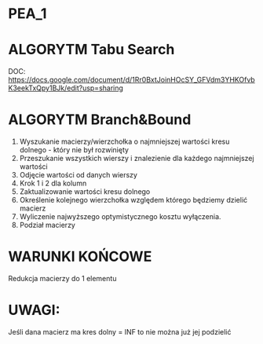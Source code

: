 # PEA_1
# ALGORYTM Tabu Search
  DOC: https://docs.google.com/document/d/1Rr0BxtJoinHOcSY_GFVdm3YHKOfvbK3eekTxQpy1BJk/edit?usp=sharing
# ALGORYTM Branch&Bound
1. Wyszukanie macierzy/wierzchołka o najmniejszej wartości kresu dolnego - który nie był rozwinięty
2. Przeszukanie wszystkich wierszy i znalezienie dla każdego najmniejszej wartości
3. Odjęcie wartości od danych wierszy
4. Krok 1 i 2 dla kolumn
5. Zaktualizowanie wartości kresu dolnego
6. Określenie kolejnego wierzchołka względem którego będziemy dzielić macierz
7. Wyliczenie najwyższego optymistycznego kosztu wyłączenia.
8. Podział macierzy

# WARUNKI KOŃCOWE
Redukcja macierzy do 1 elementu

# UWAGI:
Jeśli dana macierz ma kres dolny = INF to nie można już jej podzielić

